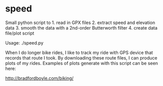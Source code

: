 speed
=====

Small python script to
    1. read in GPX files
    2. extract speed and elevation data
    3. smooth the data with a 2nd-order Butterworth filter
    4. create data file/plot script

Usage: ./speed.py <gpx-file>

When I do longer bike rides, I like to track my ride with GPS device that
records that route I took. By downloading these route files, I can produce
plots of my rides. Examples of plots generate with this script can be seen
here:

http://bradfordboyle.com/biking/
